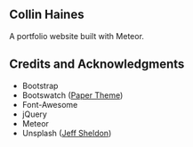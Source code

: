 ## Collin Haines
A portfolio website built with Meteor.

## Credits and Acknowledgments
* Bootstrap
* Bootswatch ([Paper Theme](https://bootswatch.com/paper/))
* Font-Awesome
* jQuery
* Meteor
* Unsplash ([Jeff Sheldon](https://unsplash.com/photos/9dI3g8owHiI))
